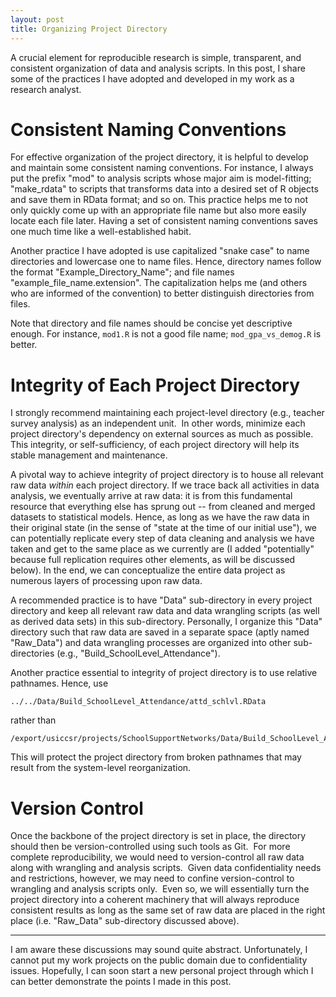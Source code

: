 ```yaml
---
layout: post
title: Organizing Project Directory
---
```


A crucial element for reproducible research is simple, transparent, and consistent organization of data and analysis scripts.  In this post, I share some of the practices I have adopted and developed in my work as a research analyst.

# Consistent Naming Conventions

For effective organization of the project directory, it is helpful to develop and maintain some consistent naming conventions.  For instance, I always put the prefix "mod" to analysis scripts whose major aim is model-fitting; "make_rdata" to scripts that transforms data into a desired set of R objects and save them in RData format; and so on.  This practice helps me to not only quickly come up with an appropriate file name but also more easily locate each file later.  Having a set of consistent naming conventions saves one much time like a well-established habit.

Another practice I have adopted is use capitalized "snake case" to name directories and lowercase one to name files.  Hence, directory names follow the format "Example_Directory_Name"; and file names "example_file_name.extension".  The capitalization helps me (and others who are informed of the convention) to better distinguish directories from files.

Note that directory and file names should be concise yet descriptive enough.  For instance, `mod1.R` is not a good file name; `mod_gpa_vs_demog.R` is better.

# Integrity of Each Project Directory

I strongly recommend maintaining each project-level directory (e.g., teacher survey analysis) as an independent unit.  In other words, minimize each project directory's dependency on external sources as much as possible.  This integrity, or self-sufficiency, of each project directory will help its stable management and maintenance.

A pivotal way to achieve integrity of project directory is to house all relevant raw data *within* each project directory.  If we trace back all activities in data analysis, we eventually arrive at raw data: it is from this fundamental resource that everything else has sprung out -- from cleaned and merged datasets to statistical models.  Hence, as long as we have the raw data in their original state (in the sense of "state at the time of our initial use"), we can potentially replicate every step of data cleaning and analysis we have taken and get to the same place as we currently are (I added "potentially" because full replication requires other elements, as will be discussed below).  In the end, we can conceptualize the entire data project as numerous layers of processing upon raw data.

A recommended practice is to have "Data" sub-directory in every project directory and keep all relevant raw data and data wrangling scripts (as well as derived data sets) in this sub-directory.  Personally, I organize this "Data" directory such that raw data are saved in a separate space (aptly named "Raw_Data") and data wrangling processes are organized into other sub-directories (e.g., "Build_SchoolLevel_Attendance").

Another practice essential to integrity of project directory is to use relative pathnames.  Hence, use
```
../../Data/Build_SchoolLevel_Attendance/attd_schlvl.RData
```
rather than
```
/export/usiccsr/projects/SchoolSupportNetworks/Data/Build_SchoolLevel_Attendance/attd_schlvl.RData
```
This will protect the project directory from broken pathnames that may result from the system-level reorganization.

# Version Control

Once the backbone of the project directory is set in place, the directory should then be version-controlled using such tools as Git.  For more complete reproducibility, we would need to version-control all raw data along with wrangling and analysis scripts.  Given data confidentiality needs and restrictions, however, we may need to confine version-control to wrangling and analysis scripts only.  Even so, we will essentially turn the project directory into a coherent machinery that will always reproduce consistent results as long as the same set of raw data are placed in the right place (i.e. "Raw_Data" sub-directory discussed above).

---

I am aware these discussions may sound quite abstract.  Unfortunately, I cannot put my work projects on the public domain due to confidentiality issues.  Hopefully, I can soon start a new personal project through which I can better demonstrate the points I made in this post.
